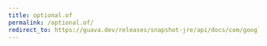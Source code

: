 ```yaml
---
title: optional.of
permalink: /optional.of/
redirect_to: https://guava.dev/releases/snapshot-jre/api/docs/com/google/common/base/Optional.html#of-T-
---
```


